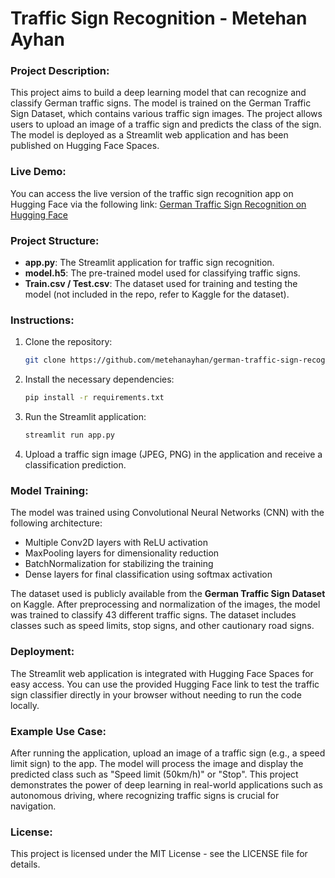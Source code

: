 # Traffic Sign Recognition - Metehan Ayhan

### Project Description:

This project aims to build a deep learning model that can recognize and classify German traffic signs. The model is trained on the German Traffic Sign Dataset, which contains various traffic sign images. The project allows users to upload an image of a traffic sign and predicts the class of the sign. The model is deployed as a Streamlit web application and has been published on Hugging Face Spaces.

### Live Demo:

You can access the live version of the traffic sign recognition app on Hugging Face via the following link:
[German Traffic Sign Recognition on Hugging Face](https://huggingface.co/spaces/metehanayhan/TrafficSignRecognition)

### Project Structure:

- **app.py**: The Streamlit application for traffic sign recognition.
- **model.h5**: The pre-trained model used for classifying traffic signs.
- **Train.csv / Test.csv**: The dataset used for training and testing the model (not included in the repo, refer to Kaggle for the dataset).

### Instructions:

1. Clone the repository:
    
    ```bash
    git clone https://github.com/metehanayhan/german-traffic-sign-recognition.git
    ```
    
2. Install the necessary dependencies:
    
    ```bash
    pip install -r requirements.txt
    ```
    
3. Run the Streamlit application:
    
    ```bash
    streamlit run app.py
    ```
    
4. Upload a traffic sign image (JPEG, PNG) in the application and receive a classification prediction.

### Model Training:

The model was trained using Convolutional Neural Networks (CNN) with the following architecture:

- Multiple Conv2D layers with ReLU activation
- MaxPooling layers for dimensionality reduction
- BatchNormalization for stabilizing the training
- Dense layers for final classification using softmax activation

The dataset used is publicly available from the **German Traffic Sign Dataset** on Kaggle. After preprocessing and normalization of the images, the model was trained to classify 43 different traffic signs. The dataset includes classes such as speed limits, stop signs, and other cautionary road signs.

### Deployment:

The Streamlit web application is integrated with Hugging Face Spaces for easy access. You can use the provided Hugging Face link to test the traffic sign classifier directly in your browser without needing to run the code locally.

### Example Use Case:

After running the application, upload an image of a traffic sign (e.g., a speed limit sign) to the app. The model will process the image and display the predicted class such as "Speed limit (50km/h)" or "Stop". This project demonstrates the power of deep learning in real-world applications such as autonomous driving, where recognizing traffic signs is crucial for navigation.

### License:

This project is licensed under the MIT License - see the LICENSE file for details.